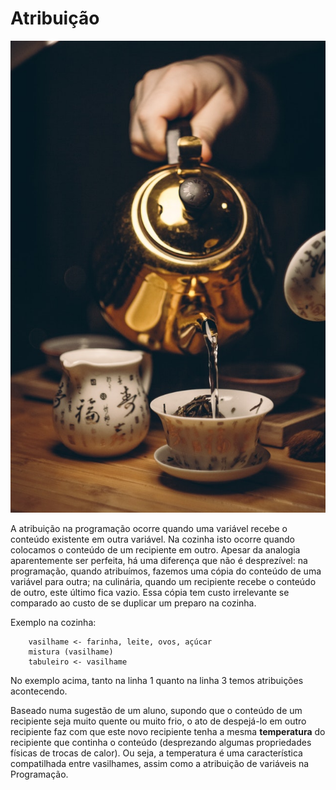 # Atribuição 

![](../assets/atribuicao.jpeg)

A atribuição na programação ocorre quando uma variável recebe o conteúdo existente em outra variável. Na cozinha isto ocorre quando colocamos o conteúdo de um recipiente em outro. Apesar da analogia aparentemente ser perfeita, há uma diferença que não é desprezível: na programação, quando atribuímos, fazemos uma cópia do conteúdo de uma variável para outra; na culinária, quando um recipiente recebe o conteúdo de outro, este último fica vazio. Essa cópia tem custo irrelevante se comparado ao custo de se duplicar um preparo na cozinha. 

Exemplo na cozinha:

~~~~~~~~
    vasilhame <- farinha, leite, ovos, açúcar 
    mistura (vasilhame) 
    tabuleiro <- vasilhame
~~~~~~~~

No exemplo acima, tanto na linha 1 quanto na linha 3 temos atribuições acontecendo.

Baseado numa sugestão de um aluno, supondo que o conteúdo de um recipiente seja muito quente ou muito frio, o ato de despejá-lo em outro recipiente faz com que este novo recipiente tenha a mesma **temperatura** do recipiente que continha o conteúdo (desprezando algumas propriedades físicas de trocas de calor). Ou seja, a temperatura é uma característica compatilhada entre vasilhames, assim como a atribuição de variáveis na Programação.

